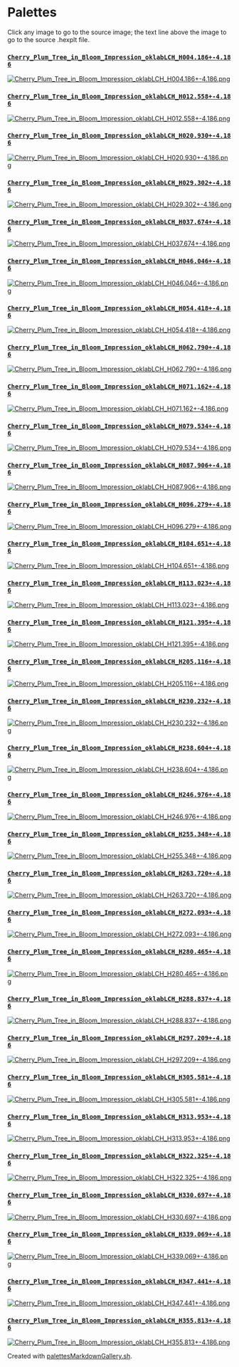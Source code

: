 # Palettes

Click any image to go to the source image; the text line above the image to go to the source .hexplt file.

### [`Cherry_Plum_Tree_in_Bloom_Impression_oklabLCH_H004.186+-4.186`](Cherry_Plum_Tree_in_Bloom_Impression_oklabLCH_H004.186+-4.186.hexplt)

[ ![Cherry_Plum_Tree_in_Bloom_Impression_oklabLCH_H004.186+-4.186.png](Cherry_Plum_Tree_in_Bloom_Impression_oklabLCH_H004.186+-4.186.png) ](Cherry_Plum_Tree_in_Bloom_Impression_oklabLCH_H004.186+-4.186.png)

### [`Cherry_Plum_Tree_in_Bloom_Impression_oklabLCH_H012.558+-4.186`](Cherry_Plum_Tree_in_Bloom_Impression_oklabLCH_H012.558+-4.186.hexplt)

[ ![Cherry_Plum_Tree_in_Bloom_Impression_oklabLCH_H012.558+-4.186.png](Cherry_Plum_Tree_in_Bloom_Impression_oklabLCH_H012.558+-4.186.png) ](Cherry_Plum_Tree_in_Bloom_Impression_oklabLCH_H012.558+-4.186.png)

### [`Cherry_Plum_Tree_in_Bloom_Impression_oklabLCH_H020.930+-4.186`](Cherry_Plum_Tree_in_Bloom_Impression_oklabLCH_H020.930+-4.186.hexplt)

[ ![Cherry_Plum_Tree_in_Bloom_Impression_oklabLCH_H020.930+-4.186.png](Cherry_Plum_Tree_in_Bloom_Impression_oklabLCH_H020.930+-4.186.png) ](Cherry_Plum_Tree_in_Bloom_Impression_oklabLCH_H020.930+-4.186.png)

### [`Cherry_Plum_Tree_in_Bloom_Impression_oklabLCH_H029.302+-4.186`](Cherry_Plum_Tree_in_Bloom_Impression_oklabLCH_H029.302+-4.186.hexplt)

[ ![Cherry_Plum_Tree_in_Bloom_Impression_oklabLCH_H029.302+-4.186.png](Cherry_Plum_Tree_in_Bloom_Impression_oklabLCH_H029.302+-4.186.png) ](Cherry_Plum_Tree_in_Bloom_Impression_oklabLCH_H029.302+-4.186.png)

### [`Cherry_Plum_Tree_in_Bloom_Impression_oklabLCH_H037.674+-4.186`](Cherry_Plum_Tree_in_Bloom_Impression_oklabLCH_H037.674+-4.186.hexplt)

[ ![Cherry_Plum_Tree_in_Bloom_Impression_oklabLCH_H037.674+-4.186.png](Cherry_Plum_Tree_in_Bloom_Impression_oklabLCH_H037.674+-4.186.png) ](Cherry_Plum_Tree_in_Bloom_Impression_oklabLCH_H037.674+-4.186.png)

### [`Cherry_Plum_Tree_in_Bloom_Impression_oklabLCH_H046.046+-4.186`](Cherry_Plum_Tree_in_Bloom_Impression_oklabLCH_H046.046+-4.186.hexplt)

[ ![Cherry_Plum_Tree_in_Bloom_Impression_oklabLCH_H046.046+-4.186.png](Cherry_Plum_Tree_in_Bloom_Impression_oklabLCH_H046.046+-4.186.png) ](Cherry_Plum_Tree_in_Bloom_Impression_oklabLCH_H046.046+-4.186.png)

### [`Cherry_Plum_Tree_in_Bloom_Impression_oklabLCH_H054.418+-4.186`](Cherry_Plum_Tree_in_Bloom_Impression_oklabLCH_H054.418+-4.186.hexplt)

[ ![Cherry_Plum_Tree_in_Bloom_Impression_oklabLCH_H054.418+-4.186.png](Cherry_Plum_Tree_in_Bloom_Impression_oklabLCH_H054.418+-4.186.png) ](Cherry_Plum_Tree_in_Bloom_Impression_oklabLCH_H054.418+-4.186.png)

### [`Cherry_Plum_Tree_in_Bloom_Impression_oklabLCH_H062.790+-4.186`](Cherry_Plum_Tree_in_Bloom_Impression_oklabLCH_H062.790+-4.186.hexplt)

[ ![Cherry_Plum_Tree_in_Bloom_Impression_oklabLCH_H062.790+-4.186.png](Cherry_Plum_Tree_in_Bloom_Impression_oklabLCH_H062.790+-4.186.png) ](Cherry_Plum_Tree_in_Bloom_Impression_oklabLCH_H062.790+-4.186.png)

### [`Cherry_Plum_Tree_in_Bloom_Impression_oklabLCH_H071.162+-4.186`](Cherry_Plum_Tree_in_Bloom_Impression_oklabLCH_H071.162+-4.186.hexplt)

[ ![Cherry_Plum_Tree_in_Bloom_Impression_oklabLCH_H071.162+-4.186.png](Cherry_Plum_Tree_in_Bloom_Impression_oklabLCH_H071.162+-4.186.png) ](Cherry_Plum_Tree_in_Bloom_Impression_oklabLCH_H071.162+-4.186.png)

### [`Cherry_Plum_Tree_in_Bloom_Impression_oklabLCH_H079.534+-4.186`](Cherry_Plum_Tree_in_Bloom_Impression_oklabLCH_H079.534+-4.186.hexplt)

[ ![Cherry_Plum_Tree_in_Bloom_Impression_oklabLCH_H079.534+-4.186.png](Cherry_Plum_Tree_in_Bloom_Impression_oklabLCH_H079.534+-4.186.png) ](Cherry_Plum_Tree_in_Bloom_Impression_oklabLCH_H079.534+-4.186.png)

### [`Cherry_Plum_Tree_in_Bloom_Impression_oklabLCH_H087.906+-4.186`](Cherry_Plum_Tree_in_Bloom_Impression_oklabLCH_H087.906+-4.186.hexplt)

[ ![Cherry_Plum_Tree_in_Bloom_Impression_oklabLCH_H087.906+-4.186.png](Cherry_Plum_Tree_in_Bloom_Impression_oklabLCH_H087.906+-4.186.png) ](Cherry_Plum_Tree_in_Bloom_Impression_oklabLCH_H087.906+-4.186.png)

### [`Cherry_Plum_Tree_in_Bloom_Impression_oklabLCH_H096.279+-4.186`](Cherry_Plum_Tree_in_Bloom_Impression_oklabLCH_H096.279+-4.186.hexplt)

[ ![Cherry_Plum_Tree_in_Bloom_Impression_oklabLCH_H096.279+-4.186.png](Cherry_Plum_Tree_in_Bloom_Impression_oklabLCH_H096.279+-4.186.png) ](Cherry_Plum_Tree_in_Bloom_Impression_oklabLCH_H096.279+-4.186.png)

### [`Cherry_Plum_Tree_in_Bloom_Impression_oklabLCH_H104.651+-4.186`](Cherry_Plum_Tree_in_Bloom_Impression_oklabLCH_H104.651+-4.186.hexplt)

[ ![Cherry_Plum_Tree_in_Bloom_Impression_oklabLCH_H104.651+-4.186.png](Cherry_Plum_Tree_in_Bloom_Impression_oklabLCH_H104.651+-4.186.png) ](Cherry_Plum_Tree_in_Bloom_Impression_oklabLCH_H104.651+-4.186.png)

### [`Cherry_Plum_Tree_in_Bloom_Impression_oklabLCH_H113.023+-4.186`](Cherry_Plum_Tree_in_Bloom_Impression_oklabLCH_H113.023+-4.186.hexplt)

[ ![Cherry_Plum_Tree_in_Bloom_Impression_oklabLCH_H113.023+-4.186.png](Cherry_Plum_Tree_in_Bloom_Impression_oklabLCH_H113.023+-4.186.png) ](Cherry_Plum_Tree_in_Bloom_Impression_oklabLCH_H113.023+-4.186.png)

### [`Cherry_Plum_Tree_in_Bloom_Impression_oklabLCH_H121.395+-4.186`](Cherry_Plum_Tree_in_Bloom_Impression_oklabLCH_H121.395+-4.186.hexplt)

[ ![Cherry_Plum_Tree_in_Bloom_Impression_oklabLCH_H121.395+-4.186.png](Cherry_Plum_Tree_in_Bloom_Impression_oklabLCH_H121.395+-4.186.png) ](Cherry_Plum_Tree_in_Bloom_Impression_oklabLCH_H121.395+-4.186.png)

### [`Cherry_Plum_Tree_in_Bloom_Impression_oklabLCH_H205.116+-4.186`](Cherry_Plum_Tree_in_Bloom_Impression_oklabLCH_H205.116+-4.186.hexplt)

[ ![Cherry_Plum_Tree_in_Bloom_Impression_oklabLCH_H205.116+-4.186.png](Cherry_Plum_Tree_in_Bloom_Impression_oklabLCH_H205.116+-4.186.png) ](Cherry_Plum_Tree_in_Bloom_Impression_oklabLCH_H205.116+-4.186.png)

### [`Cherry_Plum_Tree_in_Bloom_Impression_oklabLCH_H230.232+-4.186`](Cherry_Plum_Tree_in_Bloom_Impression_oklabLCH_H230.232+-4.186.hexplt)

[ ![Cherry_Plum_Tree_in_Bloom_Impression_oklabLCH_H230.232+-4.186.png](Cherry_Plum_Tree_in_Bloom_Impression_oklabLCH_H230.232+-4.186.png) ](Cherry_Plum_Tree_in_Bloom_Impression_oklabLCH_H230.232+-4.186.png)

### [`Cherry_Plum_Tree_in_Bloom_Impression_oklabLCH_H238.604+-4.186`](Cherry_Plum_Tree_in_Bloom_Impression_oklabLCH_H238.604+-4.186.hexplt)

[ ![Cherry_Plum_Tree_in_Bloom_Impression_oklabLCH_H238.604+-4.186.png](Cherry_Plum_Tree_in_Bloom_Impression_oklabLCH_H238.604+-4.186.png) ](Cherry_Plum_Tree_in_Bloom_Impression_oklabLCH_H238.604+-4.186.png)

### [`Cherry_Plum_Tree_in_Bloom_Impression_oklabLCH_H246.976+-4.186`](Cherry_Plum_Tree_in_Bloom_Impression_oklabLCH_H246.976+-4.186.hexplt)

[ ![Cherry_Plum_Tree_in_Bloom_Impression_oklabLCH_H246.976+-4.186.png](Cherry_Plum_Tree_in_Bloom_Impression_oklabLCH_H246.976+-4.186.png) ](Cherry_Plum_Tree_in_Bloom_Impression_oklabLCH_H246.976+-4.186.png)

### [`Cherry_Plum_Tree_in_Bloom_Impression_oklabLCH_H255.348+-4.186`](Cherry_Plum_Tree_in_Bloom_Impression_oklabLCH_H255.348+-4.186.hexplt)

[ ![Cherry_Plum_Tree_in_Bloom_Impression_oklabLCH_H255.348+-4.186.png](Cherry_Plum_Tree_in_Bloom_Impression_oklabLCH_H255.348+-4.186.png) ](Cherry_Plum_Tree_in_Bloom_Impression_oklabLCH_H255.348+-4.186.png)

### [`Cherry_Plum_Tree_in_Bloom_Impression_oklabLCH_H263.720+-4.186`](Cherry_Plum_Tree_in_Bloom_Impression_oklabLCH_H263.720+-4.186.hexplt)

[ ![Cherry_Plum_Tree_in_Bloom_Impression_oklabLCH_H263.720+-4.186.png](Cherry_Plum_Tree_in_Bloom_Impression_oklabLCH_H263.720+-4.186.png) ](Cherry_Plum_Tree_in_Bloom_Impression_oklabLCH_H263.720+-4.186.png)

### [`Cherry_Plum_Tree_in_Bloom_Impression_oklabLCH_H272.093+-4.186`](Cherry_Plum_Tree_in_Bloom_Impression_oklabLCH_H272.093+-4.186.hexplt)

[ ![Cherry_Plum_Tree_in_Bloom_Impression_oklabLCH_H272.093+-4.186.png](Cherry_Plum_Tree_in_Bloom_Impression_oklabLCH_H272.093+-4.186.png) ](Cherry_Plum_Tree_in_Bloom_Impression_oklabLCH_H272.093+-4.186.png)

### [`Cherry_Plum_Tree_in_Bloom_Impression_oklabLCH_H280.465+-4.186`](Cherry_Plum_Tree_in_Bloom_Impression_oklabLCH_H280.465+-4.186.hexplt)

[ ![Cherry_Plum_Tree_in_Bloom_Impression_oklabLCH_H280.465+-4.186.png](Cherry_Plum_Tree_in_Bloom_Impression_oklabLCH_H280.465+-4.186.png) ](Cherry_Plum_Tree_in_Bloom_Impression_oklabLCH_H280.465+-4.186.png)

### [`Cherry_Plum_Tree_in_Bloom_Impression_oklabLCH_H288.837+-4.186`](Cherry_Plum_Tree_in_Bloom_Impression_oklabLCH_H288.837+-4.186.hexplt)

[ ![Cherry_Plum_Tree_in_Bloom_Impression_oklabLCH_H288.837+-4.186.png](Cherry_Plum_Tree_in_Bloom_Impression_oklabLCH_H288.837+-4.186.png) ](Cherry_Plum_Tree_in_Bloom_Impression_oklabLCH_H288.837+-4.186.png)

### [`Cherry_Plum_Tree_in_Bloom_Impression_oklabLCH_H297.209+-4.186`](Cherry_Plum_Tree_in_Bloom_Impression_oklabLCH_H297.209+-4.186.hexplt)

[ ![Cherry_Plum_Tree_in_Bloom_Impression_oklabLCH_H297.209+-4.186.png](Cherry_Plum_Tree_in_Bloom_Impression_oklabLCH_H297.209+-4.186.png) ](Cherry_Plum_Tree_in_Bloom_Impression_oklabLCH_H297.209+-4.186.png)

### [`Cherry_Plum_Tree_in_Bloom_Impression_oklabLCH_H305.581+-4.186`](Cherry_Plum_Tree_in_Bloom_Impression_oklabLCH_H305.581+-4.186.hexplt)

[ ![Cherry_Plum_Tree_in_Bloom_Impression_oklabLCH_H305.581+-4.186.png](Cherry_Plum_Tree_in_Bloom_Impression_oklabLCH_H305.581+-4.186.png) ](Cherry_Plum_Tree_in_Bloom_Impression_oklabLCH_H305.581+-4.186.png)

### [`Cherry_Plum_Tree_in_Bloom_Impression_oklabLCH_H313.953+-4.186`](Cherry_Plum_Tree_in_Bloom_Impression_oklabLCH_H313.953+-4.186.hexplt)

[ ![Cherry_Plum_Tree_in_Bloom_Impression_oklabLCH_H313.953+-4.186.png](Cherry_Plum_Tree_in_Bloom_Impression_oklabLCH_H313.953+-4.186.png) ](Cherry_Plum_Tree_in_Bloom_Impression_oklabLCH_H313.953+-4.186.png)

### [`Cherry_Plum_Tree_in_Bloom_Impression_oklabLCH_H322.325+-4.186`](Cherry_Plum_Tree_in_Bloom_Impression_oklabLCH_H322.325+-4.186.hexplt)

[ ![Cherry_Plum_Tree_in_Bloom_Impression_oklabLCH_H322.325+-4.186.png](Cherry_Plum_Tree_in_Bloom_Impression_oklabLCH_H322.325+-4.186.png) ](Cherry_Plum_Tree_in_Bloom_Impression_oklabLCH_H322.325+-4.186.png)

### [`Cherry_Plum_Tree_in_Bloom_Impression_oklabLCH_H330.697+-4.186`](Cherry_Plum_Tree_in_Bloom_Impression_oklabLCH_H330.697+-4.186.hexplt)

[ ![Cherry_Plum_Tree_in_Bloom_Impression_oklabLCH_H330.697+-4.186.png](Cherry_Plum_Tree_in_Bloom_Impression_oklabLCH_H330.697+-4.186.png) ](Cherry_Plum_Tree_in_Bloom_Impression_oklabLCH_H330.697+-4.186.png)

### [`Cherry_Plum_Tree_in_Bloom_Impression_oklabLCH_H339.069+-4.186`](Cherry_Plum_Tree_in_Bloom_Impression_oklabLCH_H339.069+-4.186.hexplt)

[ ![Cherry_Plum_Tree_in_Bloom_Impression_oklabLCH_H339.069+-4.186.png](Cherry_Plum_Tree_in_Bloom_Impression_oklabLCH_H339.069+-4.186.png) ](Cherry_Plum_Tree_in_Bloom_Impression_oklabLCH_H339.069+-4.186.png)

### [`Cherry_Plum_Tree_in_Bloom_Impression_oklabLCH_H347.441+-4.186`](Cherry_Plum_Tree_in_Bloom_Impression_oklabLCH_H347.441+-4.186.hexplt)

[ ![Cherry_Plum_Tree_in_Bloom_Impression_oklabLCH_H347.441+-4.186.png](Cherry_Plum_Tree_in_Bloom_Impression_oklabLCH_H347.441+-4.186.png) ](Cherry_Plum_Tree_in_Bloom_Impression_oklabLCH_H347.441+-4.186.png)

### [`Cherry_Plum_Tree_in_Bloom_Impression_oklabLCH_H355.813+-4.186`](Cherry_Plum_Tree_in_Bloom_Impression_oklabLCH_H355.813+-4.186.hexplt)

[ ![Cherry_Plum_Tree_in_Bloom_Impression_oklabLCH_H355.813+-4.186.png](Cherry_Plum_Tree_in_Bloom_Impression_oklabLCH_H355.813+-4.186.png) ](Cherry_Plum_Tree_in_Bloom_Impression_oklabLCH_H355.813+-4.186.png)

Created with [palettesMarkdownGallery.sh](https://github.com/earthbound19/_ebDev/blob/master/scripts/imgAndVideo/palettesMarkdownGallery.sh).